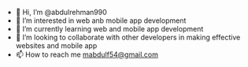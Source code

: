 - 👋 Hi, I’m @abdulrehman990
- 👀 I’m interested in web anb mobile app development 
- 🌱 I’m currently learning web and mobile app development
- 💞️ I’m looking to collaborate with other developers in making effective websites and mobile app
- 📫 How to reach me mabdulf54@gmail.com

<!---
abdulrehman990/abdulrehman990 is a ✨ special ✨ repository because its `README.md` (this file) appears on your GitHub profile.
You can click the Preview link to take a look at your changes.
--->
